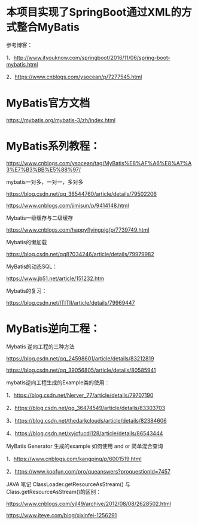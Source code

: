 # 本项目实现了SpringBoot通过XML的方式整合MyBatis

参考博客：

1、http://www.ityouknow.com/springboot/2016/11/06/spring-boot-mybatis.html

2、https://www.cnblogs.com/ysocean/p/7277545.html

# MyBatis官方文档

https://mybatis.org/mybatis-3/zh/index.html

# MyBatis系列教程：

https://www.cnblogs.com/ysocean/tag/MyBatis%E8%AF%A6%E8%A7%A3%E7%B3%BB%E5%88%97/

mybatis一对多，一对一，多对多

https://blog.csdn.net/qq_36544760/article/details/79502206

https://www.cnblogs.com/jimisun/p/9414148.html

Mybatis一级缓存与二级缓存

https://www.cnblogs.com/happyflyingpig/p/7739749.html

Mybatis的懒加载

https://blog.csdn.net/qq87034246/article/details/79979982

MyBatis的动态SQL：

https://www.jb51.net/article/151232.htm

Mybatis的复习：

https://blog.csdn.net/ITITII/article/details/79969447

# MyBatis逆向工程：

Mybatis 逆向工程的三种方法

https://blog.csdn.net/qq_24598601/article/details/83212819

https://blog.csdn.net/qq_39056805/article/details/80585941

mybatis逆向工程生成的Example类的使用：

1、https://blog.csdn.net/Nerver_77/article/details/79707190

2、https://blog.csdn.net/qq_36474549/article/details/83303703

3、https://blog.csdn.net/thedarkclouds/article/details/82384606

4、https://blog.csdn.net/xyjcfucdi128/article/details/86543444

MyBatis Generator 生成的example 如何使用 and or 简单混合查询

1、https://www.cnblogs.com/kangping/p/6001519.html

2、https://www.koofun.com/pro/queanswers?proquestionId=7457

JAVA 笔记 ClassLoader.getResourceAsStream() 与 Class.getResourceAsStream()的区别：

https://www.cnblogs.com/yjl49/archive/2012/08/08/2628502.html

https://www.iteye.com/blog/xixinfei-1256291

